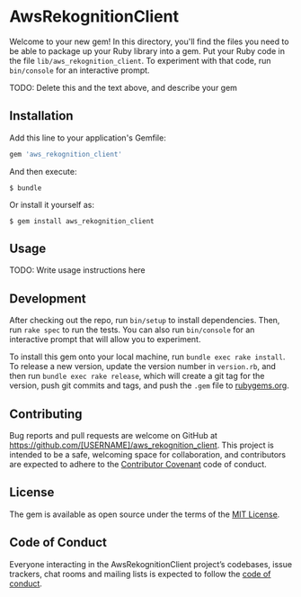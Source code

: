 # AwsRekognitionClient

Welcome to your new gem! In this directory, you'll find the files you need to be able to package up your Ruby library into a gem. Put your Ruby code in the file `lib/aws_rekognition_client`. To experiment with that code, run `bin/console` for an interactive prompt.

TODO: Delete this and the text above, and describe your gem

## Installation

Add this line to your application's Gemfile:

```ruby
gem 'aws_rekognition_client'
```

And then execute:

    $ bundle

Or install it yourself as:

    $ gem install aws_rekognition_client

## Usage

TODO: Write usage instructions here

## Development

After checking out the repo, run `bin/setup` to install dependencies. Then, run `rake spec` to run the tests. You can also run `bin/console` for an interactive prompt that will allow you to experiment.

To install this gem onto your local machine, run `bundle exec rake install`. To release a new version, update the version number in `version.rb`, and then run `bundle exec rake release`, which will create a git tag for the version, push git commits and tags, and push the `.gem` file to [rubygems.org](https://rubygems.org).

## Contributing

Bug reports and pull requests are welcome on GitHub at https://github.com/[USERNAME]/aws_rekognition_client. This project is intended to be a safe, welcoming space for collaboration, and contributors are expected to adhere to the [Contributor Covenant](http://contributor-covenant.org) code of conduct.

## License

The gem is available as open source under the terms of the [MIT License](https://opensource.org/licenses/MIT).

## Code of Conduct

Everyone interacting in the AwsRekognitionClient project’s codebases, issue trackers, chat rooms and mailing lists is expected to follow the [code of conduct](https://github.com/[USERNAME]/aws_rekognition_client/blob/master/CODE_OF_CONDUCT.md).

